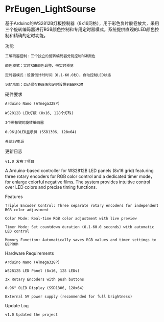 # PrEugen_LightSourse
基于Arduino的WS2812B灯板控制器（8x16网格），用于彩色负片胶卷放大，采用三个旋转编码器进行RGB颜色控制和专用定时器模式。系统提供直观的LED颜色控制和精确的定时功能。

功能

    三编码器控制：三个独立的旋转编码器分别控制RGB颜色
    
    颜色模式：实时RGB颜色调整，带实时预览
    
    定时器模式：设置倒计时时间（0.1-60.0秒），自动控制LED状态
    
    记忆功能：自动保存RGB值和定时设置到EEPROM

硬件要求

    Arduino Nano (ATmega328P)    
    
    WS2812B LED灯板 (8x16, 128个灯珠)    
    
    3个带按键的旋转编码器  
    
    0.96寸OLED显示屏 (SSD1306, 128x64) 
    
    外部5V电源
    

更新日志

    v1.0 发布了项目

A Arduino-based controller for WS2812B LED panels (8x16 grid) featuring three rotary encoders for RGB color control and a dedicated timer mode，for enlarge colorful negative films. The system provides intuitive control over LED colors and precise timing functions.

Features

    Triple Encoder Control: Three separate rotary encoders for independent RGB color adjustment
    
    Color Mode: Real-time RGB color adjustment with live preview
    
    Timer Mode: Set countdown duration (0.1-60.0 seconds) with automatic LED control
    
    Memory Function: Automatically saves RGB values and timer settings to EEPROM
    

Hardware Requirements

    Arduino Nano (ATmega328P)
    
    WS2812B LED Panel (8x16, 128 LEDs)
    
    3x Rotary Encoders with push buttons
    
    0.96" OLED Display (SSD1306, 128x64)
    
    External 5V power supply (recommended for full brightness)

Update Log
    
    v1.0 Updated the project

